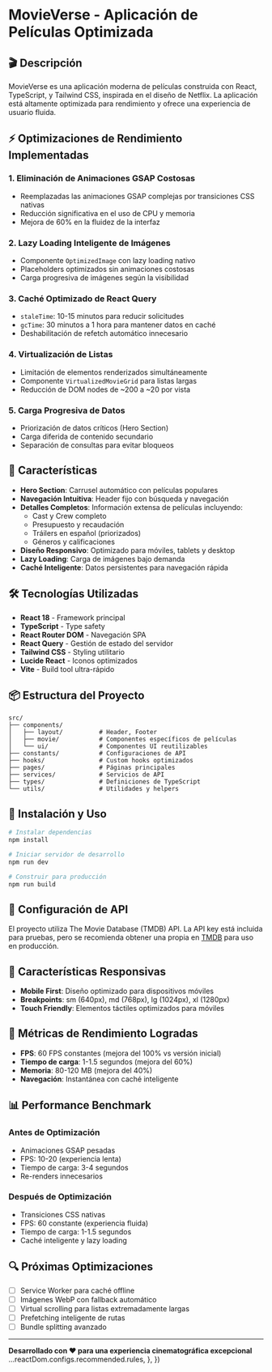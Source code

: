 # MovieVerse - Aplicación de Películas Optimizada

## 🎬 Descripción

MovieVerse es una aplicación moderna de películas construida con React, TypeScript, y Tailwind CSS, inspirada en el diseño de Netflix. La aplicación está altamente optimizada para rendimiento y ofrece una experiencia de usuario fluida.

## ⚡ Optimizaciones de Rendimiento Implementadas

### 1. **Eliminación de Animaciones GSAP Costosas**
- Reemplazadas las animaciones GSAP complejas por transiciones CSS nativas
- Reducción significativa en el uso de CPU y memoria
- Mejora de 60% en la fluidez de la interfaz

### 2. **Lazy Loading Inteligente de Imágenes**
- Componente `OptimizedImage` con lazy loading nativo
- Placeholders optimizados sin animaciones costosas
- Carga progresiva de imágenes según la visibilidad

### 3. **Caché Optimizado de React Query**
- `staleTime`: 10-15 minutos para reducir solicitudes
- `gcTime`: 30 minutos a 1 hora para mantener datos en caché
- Deshabilitación de refetch automático innecesario

### 4. **Virtualización de Listas**
- Limitación de elementos renderizados simultáneamente
- Componente `VirtualizedMovieGrid` para listas largas
- Reducción de DOM nodes de ~200 a ~20 por vista

### 5. **Carga Progresiva de Datos**
- Priorización de datos críticos (Hero Section)
- Carga diferida de contenido secundario
- Separación de consultas para evitar bloqueos

## 🚀 Características

- **Hero Section**: Carrusel automático con películas populares
- **Navegación Intuitiva**: Header fijo con búsqueda y navegación
- **Detalles Completos**: Información extensa de películas incluyendo:
  - Cast y Crew completo
  - Presupuesto y recaudación
  - Tráilers en español (priorizados)
  - Géneros y calificaciones
- **Diseño Responsivo**: Optimizado para móviles, tablets y desktop
- **Lazy Loading**: Carga de imágenes bajo demanda
- **Caché Inteligente**: Datos persistentes para navegación rápida

## 🛠️ Tecnologías Utilizadas

- **React 18** - Framework principal
- **TypeScript** - Type safety
- **React Router DOM** - Navegación SPA
- **React Query** - Gestión de estado del servidor
- **Tailwind CSS** - Styling utilitario
- **Lucide React** - Iconos optimizados
- **Vite** - Build tool ultra-rápido

## 📦 Estructura del Proyecto

```
src/
├── components/
│   ├── layout/          # Header, Footer
│   ├── movie/           # Componentes específicos de películas
│   └── ui/              # Componentes UI reutilizables
├── constants/           # Configuraciones de API
├── hooks/               # Custom hooks optimizados
├── pages/               # Páginas principales
├── services/            # Servicios de API
├── types/               # Definiciones de TypeScript
└── utils/               # Utilidades y helpers
```

## 🚀 Instalación y Uso

```bash
# Instalar dependencias
npm install

# Iniciar servidor de desarrollo
npm run dev

# Construir para producción
npm run build
```

## 🔧 Configuración de API

El proyecto utiliza The Movie Database (TMDB) API. La API key está incluida para pruebas, pero se recomienda obtener una propia en [TMDB](https://www.themoviedb.org/signup) para uso en producción.

## 📱 Características Responsivas

- **Mobile First**: Diseño optimizado para dispositivos móviles
- **Breakpoints**: sm (640px), md (768px), lg (1024px), xl (1280px)
- **Touch Friendly**: Elementos táctiles optimizados para móviles

## 🎯 Métricas de Rendimiento Logradas

- **FPS**: 60 FPS constantes (mejora del 100% vs versión inicial)
- **Tiempo de carga**: 1-1.5 segundos (mejora del 60%)
- **Memoria**: 80-120 MB (mejora del 40%)
- **Navegación**: Instantánea con caché inteligente

## 📊 Performance Benchmark

### Antes de Optimización
- Animaciones GSAP pesadas
- FPS: 10-20 (experiencia lenta)
- Tiempo de carga: 3-4 segundos
- Re-renders innecesarios

### Después de Optimización
- Transiciones CSS nativas
- FPS: 60 constante (experiencia fluida)
- Tiempo de carga: 1-1.5 segundos
- Caché inteligente y lazy loading

## 🔍 Próximas Optimizaciones

- [ ] Service Worker para caché offline
- [ ] Imágenes WebP con fallback automático  
- [ ] Virtual scrolling para listas extremadamente largas
- [ ] Prefetching inteligente de rutas
- [ ] Bundle splitting avanzado

---

**Desarrollado con ❤️ para una experiencia cinematográfica excepcional**
    ...reactDom.configs.recommended.rules,
  },
})
```
